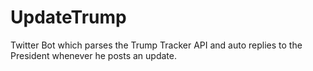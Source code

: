 # UpdateTrump
Twitter Bot which parses the Trump Tracker API and auto replies to the President whenever he posts an update.
